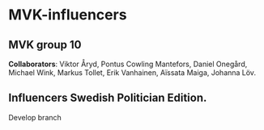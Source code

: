 # MVK-influencers
## MVK group 10
**Collaborators**: Viktor Åryd, Pontus Cowling Mantefors, Daniel Onegård, Michael Wink, Markus Tollet, Erik Vanhainen, Aïssata Maiga, Johanna Löv.

## Influencers Swedish Politician Edition.
Develop branch
